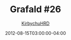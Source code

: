 ---
title: "Grafald #26"
type: "image"
date: 2012-08-15T03:00:00-04:00
draft: false
categories:
- blog
- projects
- grafald
image_path: "../img/2012/26.png"
alt_text: ""
is_subpage: true
author: "[KirbychuHRD](https://cohost.org/KirbychuHRD)"
---